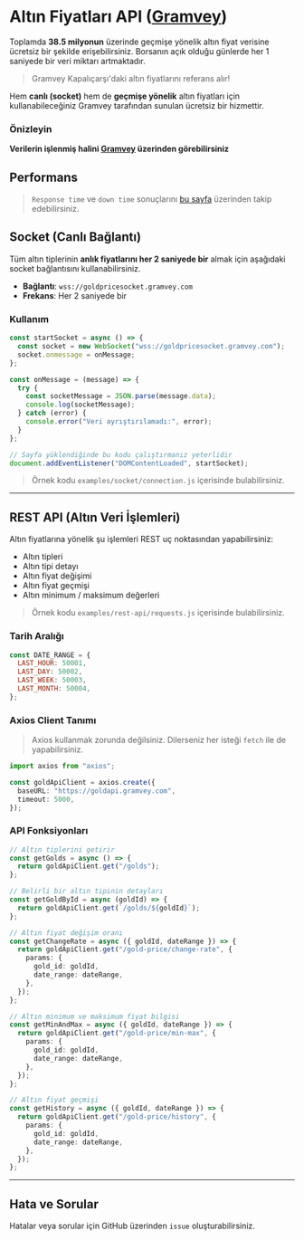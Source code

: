 # Altın Fiyatları API ([Gramvey](https://www.gramvey.com/))

Toplamda **38.5 milyonun** üzerinde geçmişe yönelik altın fiyat verisine ücretsiz bir şekilde erişebilirsiniz. Borsanın açık olduğu günlerde her 1 saniyede bir veri miktarı artmaktadır.

> Gramvey Kapalıçarşı'daki altın fiyatlarını referans alır!

Hem **canlı (socket)** hem de **geçmişe yönelik** altın fiyatları için kullanabileceğiniz Gramvey tarafından sunulan ücretsiz bir hizmettir.

### Önizleyin

**Verilerin işlenmiş halini [Gramvey](https://www.gramvey.com/) üzerinden görebilirsiniz**

## Performans

> `Response time` ve `down time` sonuçlarını [bu sayfa](https://stats.uptimerobot.com/McWylIuLFO) üzerinden takip edebilirsiniz.

## Socket (Canlı Bağlantı)

Tüm altın tiplerinin **anlık fiyatlarını her 2 saniyede bir** almak için aşağıdaki socket bağlantısını kullanabilirsiniz.

- **Bağlantı**: `wss://goldpricesocket.gramvey.com`
- **Frekans**: Her 2 saniyede bir

### Kullanım

```js
const startSocket = async () => {
  const socket = new WebSocket("wss://goldpricesocket.gramvey.com");
  socket.onmessage = onMessage;
};

const onMessage = (message) => {
  try {
    const socketMessage = JSON.parse(message.data);
    console.log(socketMessage);
  } catch (error) {
    console.error("Veri ayrıştırılamadı:", error);
  }
};

// Sayfa yüklendiğinde bu kodu çalıştırmanız yeterlidir
document.addEventListener("DOMContentLoaded", startSocket);
```

> Örnek kodu `examples/socket/connection.js` içerisinde bulabilirsiniz.

---

## REST API (Altın Veri İşlemleri)

Altın fiyatlarına yönelik şu işlemleri REST uç noktasından yapabilirsiniz:

- Altın tipleri
- Altın tipi detayı
- Altın fiyat değişimi
- Altın fiyat geçmişi
- Altın minimum / maksimum değerleri

> Örnek kodu `examples/rest-api/requests.js` içerisinde bulabilirsiniz.

### Tarih Aralığı

```js
const DATE_RANGE = {
  LAST_HOUR: 50001,
  LAST_DAY: 50002,
  LAST_WEEK: 50003,
  LAST_MONTH: 50004,
};
```

### Axios Client Tanımı

> Axios kullanmak zorunda değilsiniz. Dilerseniz her isteği `fetch` ile de yapabilirsiniz.

```ts
import axios from "axios";

const goldApiClient = axios.create({
  baseURL: "https://goldapi.gramvey.com",
  timeout: 5000,
});
```

### API Fonksiyonları

```ts
// Altın tiplerini getirir
const getGolds = async () => {
  return goldApiClient.get("/golds");
};

// Belirli bir altın tipinin detayları
const getGoldById = async (goldId) => {
  return goldApiClient.get(`/golds/${goldId}`);
};

// Altın fiyat değişim oranı
const getChangeRate = async ({ goldId, dateRange }) => {
  return goldApiClient.get("/gold-price/change-rate", {
    params: {
      gold_id: goldId,
      date_range: dateRange,
    },
  });
};

// Altın minimum ve maksimum fiyat bilgisi
const getMinAndMax = async ({ goldId, dateRange }) => {
  return goldApiClient.get("/gold-price/min-max", {
    params: {
      gold_id: goldId,
      date_range: dateRange,
    },
  });
};

// Altın fiyat geçmişi
const getHistory = async ({ goldId, dateRange }) => {
  return goldApiClient.get("/gold-price/history", {
    params: {
      gold_id: goldId,
      date_range: dateRange,
    },
  });
};
```

---

## Hata ve Sorular

Hatalar veya sorular için GitHub üzerinden `issue` oluşturabilirsiniz.
